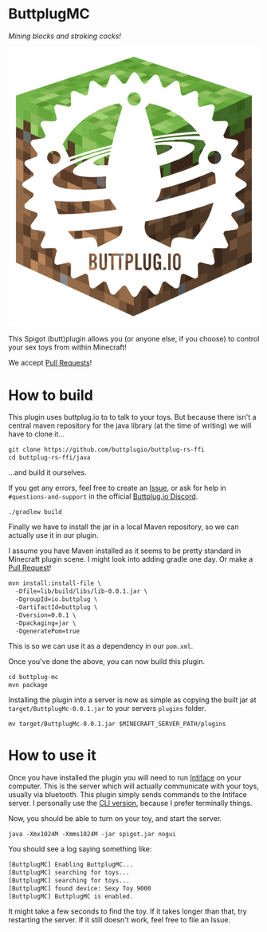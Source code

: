 # ButtplugMC

_Mining blocks and stroking cocks!_

![logo.png](logo.png)

This Spigot (butt)plugin allows you (or anyone else, if you choose) to control your sex toys from within Minecraft!

We accept [Pull Requests](/pulls)!

# How to build

This plugin uses buttplug.io to to talk to your toys. But because there isn't a central maven repository for the java library (at the time of writing) we will have to clone it...

```
git clone https://github.com/buttplugio/buttplug-rs-ffi
cd buttplug-rs-ffi/java
```

...and build it ourselves.

If you get any errors, feel free to create an [Issue](/issues), or ask for help in `#questions-and-support` in the official [Buttplug.io Discord](https://discord.buttplug.io).

```
./gradlew build
```

Finally we have to install the jar in a local Maven repository, so we can actually use it in our plugin.

I assume you have Maven installed as it seems to be pretty standard in Minecraft plugin scene. I might look into adding gradle one day. Or make a [Pull Request](/pulls)!

```
mvn install:install-file \
  -Dfile=lib/build/libs/lib-0.0.1.jar \
  -DgroupId=io.buttplug \
  -DartifactId=buttplug \
  -Dversion=0.0.1 \
  -Dpackaging=jar \
  -DgeneratePom=true
```

This is so we can use it as a dependency in our `pom.xml`.

Once you've done the above, you can now build this plugin.

```
cd buttplug-mc
mvn package
```

Installing the plugin into a server is now as simple as copying the built jar at `target/ButtplugMc-0.0.1.jar` to your servers `plugins` folder.

```
mv target/ButtplugMc-0.0.1.jar $MINECRAFT_SERVER_PATH/plugins
```

# How to use it

Once you have installed the plugin you will need to run [Intiface](https://intiface.com/desktop/) on your computer. This is the server which will actually communicate with your toys, usually via bluetooth. This plugin simply sends commands to the Intiface server. I personally use the [CLI version](https://github.com/intiface/intiface-cli-rs), because I prefer terminally things.

Now, you should be able to turn on your toy, and start the server.

```
java -Xmx1024M -Xmms1024M -jar spigot.jar nogui
```

You should see a log saying something like:

```
[ButtplugMC] Enabling ButtplugMC...
[ButtplugMC] searching for toys...
[ButtplugMC] searching for toys...
[ButtplugMC] found device: Sexy Toy 9000
[ButtplugMC] ButtplugMC is enabled.
```

It might take a few seconds to find the toy. If it takes longer than that, try restarting the server. If it still doesn't work, feel free to file an Issue.
